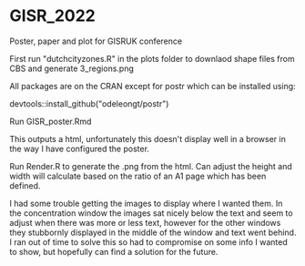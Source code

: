 # GISR_2022
Poster, paper and plot for GISRUK conference

First run "dutchcityzones.R" in the plots folder to downlaod shape files from CBS and generate 3_regions.png

All packages are on the CRAN except for postr which can be installed using:

devtools::install_github("odeleongt/postr")

Run GISR_poster.Rmd

This outputs a html, unfortunately this doesn't display well in a browser in the way I have configured the poster.

Run Render.R to generate the .png from the html. Can adjust the height and width will calculate based on the ratio of an A1 page which has been defined.

I had some trouble getting the images to display where I wanted them. In the concentration window the images sat nicely below the text and seem to adjust when there was more or less text, however for the other windows they stubbornly displayed in the middle of the window and text went behind. I ran out of time to solve this so had to compromise on some info I wanted to show, but hopefully can find a solution for the future.